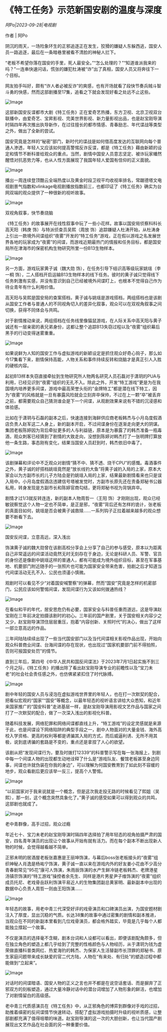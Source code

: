 # 《特工任务》示范新国安剧的温度与深度

*阿Po|2023-09-28|电视剧*

作者 | 阿Po

阴沉的雨天，一场险象环生的正邪追逐正在发生，狡猾的嫌疑人东躲西逃，国安人员一路追逐，最后在一条暗巷里被看不清脸的神秘人拦下。

“老板不希望你落在国安的手里，死人最安全。”“怎么处理的？”“知道谁派我来的吗？”一连串快速问话，慌张的嫌犯杜涛被“诈”出了真相，国安人员又将奔往下一个目标。

网友拍手叫好，颇有“诈人者必被反诈”的爽感，也有开场就看了段快节奏兵贼斗智斗勇的快感，然而这部剧播至17集，追看之下就会发现好看之处远不止这些。

![Image](https://p3-sign.toutiaoimg.com/tos-cn-i-6w9my0ksvp/37f3ae93223b41618f982df08cc97471~tplv-tt-origin-asy2:5aS05p2hQOWoseS5kOi1hOacrOiuug==.image?_iz=58558&from=article.pc_detail&x-expires=1696478281&x-signature=5cRblDFhe%2B16AfQ%2BHzRy7P6D2fk%3D)

这部新国安反谍都市大剧《特工任务》正在爱奇艺热播，东方卫视、北京卫视双台联播中，由爱奇艺、宝昇影视、完美世界影视、新力量影视出品，也是赵宝刚导演时隔四年再次推出执导新作，在过往擅长的都市情感、青春励志、年代谍战等类型之外，做出了全新的尝试。

国安究竟是怎样的“秘密”部门，新时代的谍战是如何借高度发达的互联网向每个普通人渗透，年轻人又应该如何提高警惕反诈反谍，都是《特工任务》藉由新颖的设定和情节不断科普给观众的重点。当然，剧情中国安人员意志坚定、被诈玩家幡然醒悟对抗恶势力等，也从人性方面展现了我国年轻人爱国有信仰的正义面貌。

![Image](https://p3-sign.toutiaoimg.com/tos-cn-i-6w9my0ksvp/75846f9f901b4a21bddf0ff05017e437~tplv-tt-origin-asy2:5aS05p2hQOWoseS5kOi1hOacrOiuug==.image?_iz=58558&from=article.pc_detail&x-expires=1696478281&x-signature=IZ1T%2BlrlcZ6mijA99pTnjCmndGY%3D)

播出一周连续登顶酷云全端热度以及黄金时段卫视平均收视率排名，常踞德塔文电视剧景气指数和vlinkage电视剧播放指数前三，也都印证了《特工任务》确实为台网双端的观众提供了一种很新的视听故事。

![Image](https://p3-sign.toutiaoimg.com/tos-cn-i-6w9my0ksvp/79dc70b7cfd4421bb58b3e4d2f7d3240~tplv-tt-origin-asy2:5aS05p2hQOWoseS5kOi1hOacrOiuug==.image?_iz=58558&from=article.pc_detail&x-expires=1696478281&x-signature=GdUAV9C7IBQsyhLx3zp7Ac1Vk1I%3D)

双视角叙事，快节奏烧脑

《特工任务》的故事展开在线性叙事中玩了一些小花样。故事以国安局侦察科科长高天阳（韩庚 饰）与特派侦查员吴熙（周放 饰）追踪嫌疑人杜涛开始，从杜涛身上引出一款境外间谍组织“夜雾”开发的“特工任务”游戏，正在假以游戏之名发展世界各地的玩家成为“夜雾”的间谍，而游戏近期最热门的情报和任务目标，都是国安局所在津海市的保密机构生物研究所里一份B13生物样本。

![Image](https://p3-sign.toutiaoimg.com/tos-cn-i-6w9my0ksvp/aba7728408414585889520216ff7fe9f~tplv-tt-origin-asy2:5aS05p2hQOWoseS5kOi1hOacrOiuug==.image?_iz=58558&from=article.pc_detail&x-expires=1696478281&x-signature=9zwoFxywVCeF7oI4Sr00atwVNZ0%3D)

另一方面，游戏玩家黄子诚（魏大勋 饰），在任务引导下结识高等级玩家姚瑶（李一桐 饰），二人搭档开启运输B13生物样本的线下任务。彼时的黄子诚只觉得线下任务刺激有实感，并没有意识到自己已经被境外间谍盯上，也根本不觉得自己作为待业青年有什么利用价值。

高天阳与吴熙是国安局的查案搭档，黄子诚与姚瑶是游戏搭档，两组搭档也是该剧从国安工作者与普通人的不同视角切入的差异化叙事，观众可以在双视角叙事之间切换，获得不同体会与共鸣。

对于剧情推动来说，两组搭档在任务线里像猫鼠游戏，在人际关系中高天阳与黄子诚还有一层亲密的表兄弟身份，这都让整个追踪B13失窃过程以及“夜雾”组织幕后黑手的行动变得迷雾重重。

![Image](https://p3-sign.toutiaoimg.com/tos-cn-i-6w9my0ksvp/f3dc84ce687d4ad89171391d617d6e85~tplv-tt-origin-asy2:5aS05p2hQOWoseS5kOi1hOacrOiuug==.image?_iz=58558&from=article.pc_detail&x-expires=1696478281&x-signature=Ij8MrJViyrtuGHVAJdYminBBgoQ%3D)

如果说鲜为人知的国安工作与虚拟游戏的新颖设定是抓住观众好奇心钩子，那么如今17集看下来，剧情保持高能，人物关系和事件持续反转和烧脑才是真正引人入胜的硬核内容。

起初B13样本失窃直接牵扯到生物研究所人物两名研究人员石磊对于潇玥的PUA与利用，已经见识到“夜雾”组织的无孔不入。除此之外，开发“特工游戏”更是为在我国境内培养更多间谍，游戏中最高荣誉头衔的“金牌特工”都是潜在线下特工，因为“夜雾”的风格就是一旦有暴露风险就会立刻弃卒保帅，不过在上一颗“卒”被丢弃之前，都需要观众自己猜测谁会是下一个间谍，从观剧效果来说有不错的沉浸感和体验感。

比如在于潇玥与石磊的副本之后，快速连接到海鲜供应商老板韩杰与小月岛度假酒店负责人赵军这二人身上，新的副本开启，不过间谍身份在逐渐走向更大的阴谋。集团老板陈婷因为背后牵扯更多的人与利益链，原本是为暴露了的韩杰准备一瓶毒酒，观众刺客已经猜到了剧情的大致走向，没想到陈婷对韩杰打了一张明牌打算放他一条生路，事态刚有变化，结果当国安人员赶到时，韩杰依旧中毒了。

![Image](https://p3-sign.toutiaoimg.com/tos-cn-i-6w9my0ksvp/2a6fce9953e442b492f8727a1d6fc8fe~tplv-tt-origin-asy2:5aS05p2hQOWoseS5kOi1hOacrOiuug==.image?_iz=58558&from=article.pc_detail&x-expires=1696478281&x-signature=nmig3bsZsp8fxqdg6piGtKjwx4E%3D)

该剧弹幕和评论中不乏观众对剧情“猜不中、猜不透、烧干CPU”的感慨。毒酒事件之外，黄子诚的好搭档姚瑶竟然是“放长线钓大鱼”将黄子诚钓入局的上家，原本大家会以为方副市长的儿子方陆会是钓姚瑶入局的上家，结果最新剧情看来也只是误入局中。小月岛度假酒店违建信号塔被发觉时，方副市长原先还在责备郑秘书公器私用，转身发现是方副市长和陈婷官商勾结，更将郑秘书视为背锅弃卒。

剧情才过1/3就反转连连，新的副本人物周哲一（王阳 饰）才刚刚出现，观众已经敏锐察觉这个人物一定也不简单，是正是邪，“夜雾”背后还有怎样的诡计，张老板的真面目如何，姚瑶是否会被黄子诚救赎……一系列钩子正拉着越来越多的观众想要不断看下去。

![Image](https://p3-sign.toutiaoimg.com/tos-cn-i-6w9my0ksvp/efd5df7872674edab7fd4ac5d91a6b96~tplv-tt-origin-asy2:5aS05p2hQOWoseS5kOi1hOacrOiuug==.image?_iz=58558&from=article.pc_detail&x-expires=1696478281&x-signature=L%2Fg0bESaoc5jyhTrj9qheICEyK8%3D)

国安反间谍，立意高远，深入浅出

饰演黄子诚的魏大勋曾在该剧高校分享会上分享了自己的参与感受，原本以为距离自己非常遥远的间谍活动竟然无时无刻存在于身边，无论是科研人员、军警、官员的身份还是像剧中姚瑶这样的普通人，都有可能成为境外组织目标，甚至在军事基地、机要部门附近随手的一张照片也可能为国家安全带来危害，拍剧之后才知道当代间谍活动无孔不入、公民也须谨小慎微。

观剧时可以看见不少“对着国安喊警察”的弹幕，然而“国安”究竟是怎样的机密部门，公民应该如何警惕间谍，发现间谍行为又该如何拨通热线？

![Image](https://p3-sign.toutiaoimg.com/tos-cn-i-6w9my0ksvp/26068b50a20b42ce99a94a014fb93259~tplv-tt-origin-asy2:5aS05p2hQOWoseS5kOi1hOacrOiuug==.image?_iz=58558&from=article.pc_detail&x-expires=1696478281&x-signature=AkL%2FvUbzuiW8sPaDKOMDm13%2BSzg%3D)

在看似和平的年代，居安思危仍有必要，国家安全与科普任重而道远，这是导演赵宝刚在三年前决定拍摄该剧时的初心。三年前的国产剧里，关于国安相关内容少之又少，赵宝刚导演顶住层层重压，抱着“内容创新、关照时代”的决心，做出了这样一部立意高远的作品。

三年间陆陆续续出现了一些当代国安部门以及当代间谍相关影视作品出现，开始向观众科普商业间谍、台海间谍的存在现状，也出现过“国家机要部门前不得拍照，否则可报国安处罚”的情节。

直到三年后，第四号《中华人民共和国反间谍法》于2023年7月1日起实施不到三个月之际，《特工任务》的播出除了看出赵宝刚导演专业的前瞻性以及“宝刀未老”的社会社会责任感之外，也仿佛紧紧扣住了时代脉搏。

![Image](https://p3-sign.toutiaoimg.com/tos-cn-i-6w9my0ksvp/da4ad160940b4d0ea139d3cbe32a06a9~tplv-tt-origin-asy2:5aS05p2hQOWoseS5kOi1hOacrOiuug==.image?_iz=58558&from=article.pc_detail&x-expires=1696478281&x-signature=d7Y2N0lmkBoEtrHFHL3TDaQPyYs%3D)

剧中年轻的国安人员与浸泡在虚拟游戏世界里的年轻人，也在打一次默契的配合，把看似宏观的“国家”“国安”等概念，以最年轻态的视听语言讲给大众悉知，和近年来国家推广的“国安科普”走进基层一样，是赵宝刚导演用影视文艺作品与国家之间打了一次默契的配合，做了一次深入浅出的影视化科普。

随着科技发展，网络犯罪和网络间谍都直线上升，“特工游戏”的设定灵感就是来源于此，也是间谍设下网络陷阱的典型手段之一，剧中人物面对的大量金钱、海外高校入学资格、更高的权利等都是诱骗其入局的方式，而后威逼利诱、无所不用其极，说到底诱骗的套路是不变的，重点还是拿捏了人心的欲望。

该剧从把“发现间谍行为，要及时拨打12339”的科普警示写在每一张海报上，到剧中每一个间谍人物的出现都生动地诠释了什么是“游戏队友、餐馆老板甚至身边同事，间谍也许就伪装在你我的身边”，可以理解为何国安教育到了如此刻不容缓的地步，观众看剧后更应该举一反三，提高个人警惕。

![Image](https://p3-sign.toutiaoimg.com/tos-cn-i-6w9my0ksvp/fac5ad362254482ca731be8e132e29b7~tplv-tt-origin-asy2:5aS05p2hQOWoseS5kOi1hOacrOiuug==.image?_iz=58558&from=article.pc_detail&x-expires=1696478281&x-signature=QAlMQ0Bc%2BrzEJK6ONDY20BUbrsM%3D)

“以前国家对于我来说就是一个概念，但是这次我走投无路的时候看见了熙姐（吴熙），那一刻，这个概念突然具象化了。”黄子诚的感受如果可以得到观众的共鸣，这部剧也就成了。

![Image](https://p3-sign.toutiaoimg.com/tos-cn-i-6w9my0ksvp/b4a961edfbad4def8cf9898f5164cb9d~tplv-tt-origin-asy2:5aS05p2hQOWoseS5kOi1hOacrOiuug==.image?_iz=58558&from=article.pc_detail&x-expires=1696478281&x-signature=O9gJ4Ev9KWm8ABdXAZlNuw2Nacg%3D)

老中青群像，高手过招，观众过瘾

年近七十、宝刀未老的赵宝刚导演时隔四年选择拍了用年轻态的视角拍摄严肃的国安，四名青年演员的出现让个故事从开始有就有活力。而在每个副本不断出现新人物的时候，会觉得越看越不简单。

正邪未明的居酒屋老板张嘉惠是王丽坤饰演，与幕后boss张老板接头的“夜雾”组织神秘人肖逸是杨祐宁饰演，黄子诚一直以来在游戏内外的好友姜小花由不少高分青春剧常见“95花”康可人饰演，朱雨辰饰演的水产生鲜冷链老板韩杰、老牌港星汤镇宗饰演的“特工游戏”操控者余先生、同样是港片男星尹子维饰演的“夜雾”组织成员托尼、老戏骨岳跃利饰演平易近人的生物集团副总黄家明、最新副本中出现的数据中心负责人周哲一则由王阳饰演……

![Image](https://p3-sign.toutiaoimg.com/tos-cn-i-6w9my0ksvp/87870923cfaf4678bccf36243d8b1ef4~tplv-tt-origin-asy2:5aS05p2hQOWoseS5kOi1hOacrOiuug==.image?_iz=58558&from=article.pc_detail&x-expires=1696478281&x-signature=eEg%2FR9QS7m9cJtzzv%2BDx5klT2x8%3D)

年轻态的故事，用老中青三代深受好评的戏骨演员和口碑演员出演，为国安题材剧注入了厚度，显出沉稳的气质。长达38集的故事中通过密集的剧情和副本推进，当观众在不同的新副本里看到几位戏骨演员，都会格外踏实，毕竟是几乎每个人都能独立撑起一个故事。

不仅是演员的选择毫不含糊，剧本台词和人设都可以看出，即便该剧配角颇多，但在独立角色的塑造上都几乎给到了完整的性格颜色与人物经历，从于潇玥为钱为虚荣做直播科普类网红、热爱海钓的韩杰、为保家人生活替副市长顶罪的郑秘书、原生家庭问题带来成长缺爱的官二代方陆，人物在“有来处、有归处”的塑造过程中都能做到“立起来”。

![Image](https://p3-sign.toutiaoimg.com/tos-cn-i-6w9my0ksvp/c33c7c9743924c578529d882aa1c78bf~tplv-tt-origin-asy2:5aS05p2hQOWoseS5kOi1hOacrOiuug==.image?_iz=58558&from=article.pc_detail&x-expires=1696478281&x-signature=G0rQBFDKXtqPlE7hyf4OBDEbH3A%3D)

对话时的间谍暗语、国安人物的正义之言也并不都是在说空话套话、而是摒弃了正邪双方的刻板塑造，通过大量冷静对话中的潜台词增加了人物形象的鲜活，也增加了对剧情留白的高级感。

老中青三代质感演员在《特工任务》中，从正邪角色的博弈到群像对手戏的过招，助推着缜密的反间谍情节快速转动，搭配了虚拟游戏拍摄时升级的视听质感，让整部剧都充满了值得咀嚼的味道。赵宝刚导演的这一次的大胆创新，也让当代国产剧展现出文艺作品在社会面的另一种重要价值。

